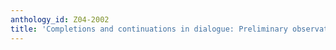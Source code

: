 ```yaml
---
anthology_id: Z04-2002
title: 'Completions and continuations in dialogue: Preliminary observations'
---
```

